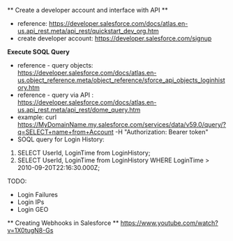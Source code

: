 ** Create a developer account and interface with API **
- reference: https://developer.salesforce.com/docs/atlas.en-us.api_rest.meta/api_rest/quickstart_dev_org.htm
- create developer account: https://developer.salesforce.com/signup

**Execute SOQL Query**
- reference - query objects: https://developer.salesforce.com/docs/atlas.en-us.object_reference.meta/object_reference/sforce_api_objects_loginhistory.htm
- reference - query via API : https://developer.salesforce.com/docs/atlas.en-us.api_rest.meta/api_rest/dome_query.htm
- example: curl https://MyDomainName.my.salesforce.com/services/data/v59.0/query/?q=SELECT+name+from+Account -H "Authorization: Bearer token"
- SOQL query for Login History:
1. SELECT UserId, LoginTime from LoginHistory;
2. SELECT UserId, LoginTime from LoginHistory WHERE LoginTime > 2010-09-20T22:16:30.000Z;

TODO:
- Login Failures
- Login IPs
- Login GEO


** Creating Webhooks in Salesforce **
https://www.youtube.com/watch?v=1X0tugN8-Gs
